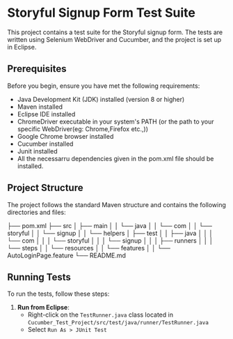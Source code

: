 # Storyful Signup Form Test Suite

This project contains a test suite for the Storyful signup form. The tests are written using Selenium WebDriver and Cucumber, and the project is set up in Eclipse.

## Prerequisites

Before you begin, ensure you have met the following requirements:

- Java Development Kit (JDK) installed (version 8 or higher)
- Maven installed
- Eclipse IDE installed
- ChromeDriver executable in your system's PATH (or the path to your specific WebDriver(eg: Chrome,Firefox etc.,))
- Google Chrome browser installed
- Cucumber installed
- Junit installed
- All the necessarru dependencies given in the pom.xml file should be installed.

## Project Structure

The project follows the standard Maven structure and contains the following directories and files:

├── pom.xml
├── src
│ ├── main
│ │ └── java
│ │ └── com
│ │ └── storyful
│ │ └── signup
│ │ └── helpers
│ ├── test
│ │ ├── java
│ │ │ └── com
│ │ │ └── storyful
│ │ │ └── signup
│ │ │ ├── runners
│ │ │ └── steps
│ │ └── resources
│ │ └── features
│ │ └── AutoLoginPage.feature
└── README.md



## Running Tests

To run the tests, follow these steps:

1. **Run from Eclipse**:
    - Right-click on the `TestRunner.java` class located in `Cucumber_Test_Project/src/test/java/runner/TestRunner.java`
    - Select `Run As > JUnit Test`

